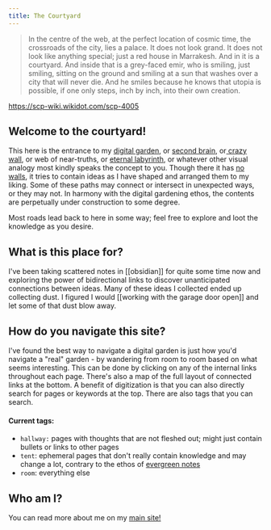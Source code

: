 ```yaml
---
title: The Courtyard
---
```



>In the centre of the web, at the perfect location of cosmic time, the crossroads of the city, lies a palace. It does not look grand. It does not look like anything special; just a red house in Marrakesh. And in it is a courtyard. And inside that is a grey-faced emir, who is smiling, just smiling, sitting on the ground and smiling at a sun that washes over a city that will never die. And he smiles because he knows that utopia is possible, if one only steps, inch by inch, into their own creation.

https://scp-wiki.wikidot.com/scp-4005

## Welcome to the courtyard!

This here is the entrance to my [digital garden](https://maggieappleton.com/garden-history), or [second brain](https://fortelabs.co/blog/basboverview/), or[ crazy wall](https://en.wikipedia.org/wiki/Evidence_board), or web of near-truths, or [eternal labyrinth](https://www.poewiki.net/wiki/The_Lord%27s_Labyrinth), or whatever other visual analogy most kindly speaks the concept to you. Though there it has [no walls](https://en.wikipedia.org/wiki/Closed_platform), it tries to contain ideas as I have shaped and arranged them to my liking. Some of these paths may connect or intersect in unexpected ways, or they may not. In harmony with the digital gardening ethos, the contents are perpetually under construction to some degree.

Most roads lead back to here in some way; feel free to explore and loot the knowledge as you desire.

## What is this place for?
I've been taking scattered notes in [[obsidian]] for quite some time now and exploring the power of bidirectional links to discover unanticipated connections between ideas. Many of these ideas I collected ended up collecting dust. I figured I would [[working with the garage door open]] and let some of that dust blow away.

## How do you navigate this site?
I've found the best way to navigate a digital garden is just how you'd navigate a "real" garden - by wandering from room to room based on what seems interesting. This can be done by clicking on any of the internal links throughout each page. There's also a map of the full layout of connected links at the bottom. A benefit of digitization is that you can also directly search for pages or keywords at the top. There are also tags that you can search.

#### Current tags:
- `hallway:` pages with thoughts that are not fleshed out; might just contain bullets or links to other pages
- `tent`: ephemeral pages that don't really contain knowledge and may change a lot, contrary to the ethos of [evergreen notes](https://notes.andymatuschak.org/Evergreen_notes)
- `room`: everything else

## Who am I?
You can read more about me on my [main site!](https://siyangsun.github.io/)